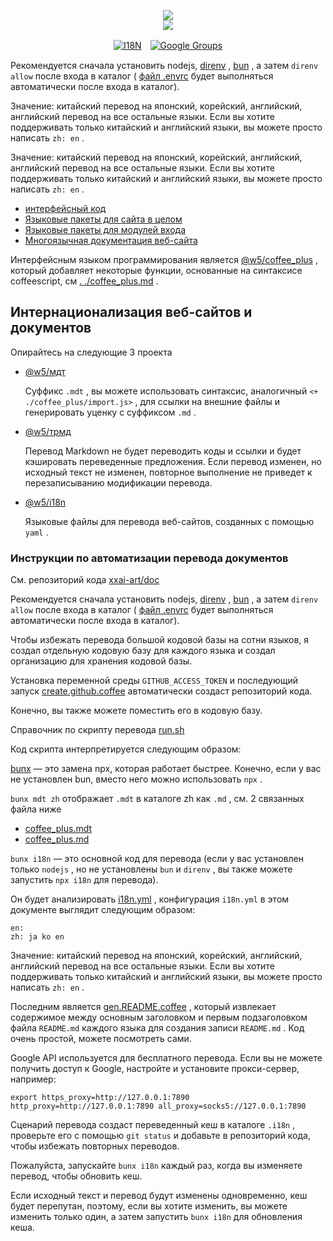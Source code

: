 <p align="center"><a href="https://xxai.art"><img src="https://cdn.jsdelivr.net/gh/xxai-art/doc/logo.svg"/></a><br/><a href="https://xxai.art"><img src="https://cdn.jsdelivr.net/gh/xxai-art/doc/xxai.svg"/></a></p><p align="center"><a href="https://github.com/xxai-art/doc#readme"><img alt="I18N" src="https://cdn.jsdelivr.net/gh/wactax/img/t.svg"/></a>　<a href="https://groups.google.com/u/0/g/xxai-art"><img alt="Google Groups" src="https://cdn.jsdelivr.net/gh/wactax/img/g-groups.svg"/></a></p>

Рекомендуется сначала установить nodejs, [direnv](https://direnv.net) , [bun](https://github.com/oven-sh/bun) , а затем `direnv allow` после входа в каталог ( [файл .envrc](https://github.com/xxai-art/doc/blob/main/.envrc) будет выполняться автоматически после входа в каталог).

Значение: китайский перевод на японский, корейский, английский, английский перевод на все остальные языки. Если вы хотите поддерживать только китайский и английский языки, вы можете просто написать `zh: en` .

Значение: китайский перевод на японский, корейский, английский, английский перевод на все остальные языки. Если вы хотите поддерживать только китайский и английский языки, вы можете просто написать `zh: en` .

* [интерфейсный код](https://github.com/xxai-art/web)
* [Языковые пакеты для сайта в целом](https://github.com/xxai-art/web/tree/main/i18n)
* [Языковые пакеты для модулей входа](https://github.com/wacpkg/user/tree/main/ui.i18n)
* [Многоязычная документация веб-сайта](https://github.com/xxai-doc)

Интерфейсным языком программирования является [@w5/coffee_plus](http://npmjs.com/@w5/coffee_plus) , который добавляет некоторые функции, основанные на синтаксисе coffeescript, см [. ./coffee_plus.md](./coffee_plus.md) .

## Интернационализация веб-сайтов и документов

Опирайтесь на следующие 3 проекта

* [@w5/мдт](https://www.npmjs.com/package/@w5/mdt)

  Суффикс `.mdt` , вы можете использовать синтаксис, аналогичный `<+ ./coffee_plus/import.js>` , для ссылки на внешние файлы и генерировать уценку с суффиксом `.md` .

* [@w5/трмд](https://www.npmjs.com/package/@w5/trmd)

  Перевод Markdown не будет переводить коды и ссылки и будет кэшировать переведенные предложения. Если перевод изменен, но исходный текст не изменен, повторное выполнение не приведет к перезаписыванию модификации перевода.

* [@w5/i18n](https://www.npmjs.com/package/@w5/i18n)

  Языковые файлы для перевода веб-сайтов, созданных с помощью `yaml` .

### Инструкции по автоматизации перевода документов

См. репозиторий кода [xxai-art/doc](https://github.com/xxai-art/doc)

Рекомендуется сначала установить nodejs, [direnv](https://direnv.net) , [bun](https://github.com/oven-sh/bun) , а затем `direnv allow` после входа в каталог ( [файл .envrc](https://github.com/xxai-art/doc/blob/main/.envrc) будет выполняться автоматически после входа в каталог).

Чтобы избежать перевода большой кодовой базы на сотни языков, я создал отдельную кодовую базу для каждого языка и создал организацию для хранения кодовой базы.

Установка переменной среды `GITHUB_ACCESS_TOKEN` и последующий запуск [create.github.coffee](https://github.com/xxai-art/doc/blob/main/create.github.coffee) автоматически создаст репозиторий кода.

Конечно, вы также можете поместить его в кодовую базу.

Справочник по скрипту перевода [run.sh](https://github.com/xxai-art/doc/blob/main/run.sh)

Код скрипта интерпретируется следующим образом:

[bunx](https://bun.sh/docs/cli/bunx) — это замена npx, которая работает быстрее. Конечно, если у вас не установлен bun, вместо него можно использовать `npx` .

`bunx mdt zh` отображает `.mdt` в каталоге zh как `.md` , см. 2 связанных файла ниже

* [coffee_plus.mdt](https://github.com/xxai-doc/zh/blob/main/coffee_plus.mdt)
* [coffee_plus.md](https://github.com/xxai-doc/zh/blob/main/coffee_plus.md)

`bunx i18n` — это основной код для перевода (если у вас установлен только `nodejs` , но не установлены `bun` и `direnv` , вы также можете запустить `npx i18n` для перевода).

Он будет анализировать [i18n.yml](https://github.com/xxai-art/doc/blob/main/i18n.yml) , конфигурация `i18n.yml` в этом документе выглядит следующим образом:

```
en:
zh: ja ko en
```

Значение: китайский перевод на японский, корейский, английский, английский перевод на все остальные языки. Если вы хотите поддерживать только китайский и английский языки, вы можете просто написать `zh: en` .

Последним является [gen.README.coffee](https://github.com/xxai-art/doc/blob/main/gen.README.coffee) , который извлекает содержимое между основным заголовком и первым подзаголовком файла `README.md` каждого языка для создания записи `README.md` . Код очень простой, можете посмотреть сами.

Google API используется для бесплатного перевода. Если вы не можете получить доступ к Google, настройте и установите прокси-сервер, например:

```
export https_proxy=http://127.0.0.1:7890 http_proxy=http://127.0.0.1:7890 all_proxy=socks5://127.0.0.1:7890
```

Сценарий перевода создаст переведенный кеш в каталоге `.i18n` , проверьте его с помощью `git status` и добавьте в репозиторий кода, чтобы избежать повторных переводов.

Пожалуйста, запускайте `bunx i18n` каждый раз, когда вы изменяете перевод, чтобы обновить кеш.

Если исходный текст и перевод будут изменены одновременно, кеш будет перепутан, поэтому, если вы хотите изменить, вы можете изменить только один, а затем запустить `bunx i18n` для обновления кеша.
